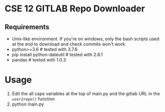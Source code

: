 # CSE 12 GITLAB Repo Downloader

## Requirements
* Unix-like environment.  If you're on windows, 
only the bash scripts used at the end to download and check 
commits won't work.
* python>=3.6  # tested with 3.7.6
* pip install python-dateutil  # tested with 2.8.1
* pandas  # tested with 1.0.3

# Usage
1. Edit the all caps variables at the top of main.py and 
the gitlab URL in the `user2repo()` function 
2. python main.py
